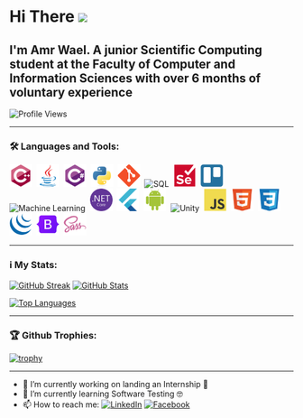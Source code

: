 <h1>Hi There <img src="https://media.giphy.com/media/M9gbBd9nbDrOTu1Mqx/giphy.gif" height="50"/></h1>
<h2>I'm Amr Wael. A junior Scientific Computing student at the Faculty of Computer and Information Sciences with over 6 months of voluntary experience</h2>
<img src="https://komarev.com/ghpvc/?username=Amr-Wael-Dev&style=flat-square&color=blue" alt="Profile Views"/>

---

### :hammer_and_wrench: Languages and Tools:
<div>
  <img src="https://github.com/devicons/devicon/blob/master/icons/cplusplus/cplusplus-original.svg" title="C++" alt="C++" width="40" height="40"/>&nbsp;
  <img src="https://github.com/devicons/devicon/blob/master/icons/java/java-original.svg" title="Java" alt="Java" width="40" height="40"/>&nbsp;
  <img src="https://github.com/devicons/devicon/blob/master/icons/csharp/csharp-original.svg" title="C#" alt="C#" width="40" height="40"/>&nbsp;
  <img src="https://github.com/devicons/devicon/blob/master/icons/python/python-original.svg" title="Python" alt="Python" width="40" height="40"/>&nbsp;
  <img src="https://github.com/devicons/devicon/blob/master/icons/git/git-original.svg" title="Git" alt="Git" width="40" height="40"/>&nbsp;
  <img src="https://www.pngall.com/wp-content/uploads/2016/04/Database-Free-PNG-Image.png" title="SQL" alt="SQL" width="40" height="40"/>&nbsp;
  <img src="https://github.com/devicons/devicon/blob/master/icons/selenium/selenium-original.svg" title="Selenium" alt="Selenium" width="40" height="40"/>&nbsp;
  <img src="https://github.com/devicons/devicon/blob/master/icons/trello/trello-plain.svg" title="Trello" alt="Trello" width="40" height="40"/>&nbsp;
  <img src="https://juststickers.in/wp-content/uploads/2017/04/machine-learning.png" title="Machine Learning" alt="Machine Learning" width="40" height="40"/>&nbsp;
  <img src="https://github.com/devicons/devicon/blob/master/icons/dotnetcore/dotnetcore-original.svg" title=".Net" alt=".Net" width="40" height="40"/>&nbsp;
  <img src="https://github.com/devicons/devicon/blob/master/icons/flutter/flutter-original.svg" title="Flutter" alt="Flutter" width="40" height="40"/>&nbsp;
  <img src="https://github.com/devicons/devicon/blob/master/icons/android/android-original.svg" title="Android" alt="Android" width="40" height="40"/>&nbsp;
  <img src="https://store.speedtree.com/site-assets/uploads/Unity-Logo-White.png" title="Unity" alt="Unity" width="40" height="40"/>&nbsp;
  <img src="https://github.com/devicons/devicon/blob/master/icons/javascript/javascript-original.svg" title="JavaScript" alt="JavaScript" width="40" height="40"/>&nbsp;
  <img src="https://github.com/devicons/devicon/blob/master/icons/html5/html5-original.svg" title="HTML5" alt="HTML5" width="40" height="40"/>&nbsp;
  <img src="https://github.com/devicons/devicon/blob/master/icons/css3/css3-original.svg" title="CSS3" alt="CSS3" width="40" height="40"/>&nbsp;
  <img src="https://github.com/devicons/devicon/blob/master/icons/jquery/jquery-original.svg" title="jQuery" alt="jQuery" width="40" height="40"/>&nbsp;
  <img src="https://github.com/devicons/devicon/blob/master/icons/bootstrap/bootstrap-original.svg" title="Bootstrap" alt="Bootstrap" width="40" height="40"/>&nbsp;
  <img src="https://github.com/devicons/devicon/blob/master/icons/sass/sass-original.svg" title="SASS" alt="SASS" width="40" height="40"/>&nbsp;
</div>

---

### ℹ️ My Stats:
[![GitHub Streak](https://github-readme-streak-stats.herokuapp.com?user=Amr-Wael-Dev&theme=dark)](https://git.io/streak-stats)
[![GitHub Stats](https://github-readme-stats.vercel.app/api/?username=Amr-Wael-Dev&count_private=true&theme=react&showicons=true)](https://github.com/Amr-Wael-Dev)

[![Top Languages](https://github-readme-stats.vercel.app/api/top-langs/?username=Amr-Wael-Dev&layout=compact&theme=vision-friendly-dark)](https://github.com/anuraghazra/github-readme-stats)

---

### 🏆 Github Trophies:
[![trophy](https://github-profile-trophy.vercel.app/?username=Amr-Wael-Dev&theme=darkhub&no-frame=true)](https://github.com/ryo-ma/github-profile-trophy)

---

- 🔭 I’m currently working on landing an Internship 🏀
- 🌱 I’m currently learning Software Testing 🤓
- 📫 How to reach me: <a href="https://www.linkedin.com/in/amr-abdelaal-dev/" target="_blank">
    <img src="https://img.shields.io/badge/LinkedIn-blue?style=for-the-badge&logo=linkedin&logoColor=white" alt="LinkedIn"/></a>&nbsp;<a href="https://www.facebook.com/amr.wael.2001" target="_blank"><img src="https://img.shields.io/badge/Facebook-blue?style=for-the-badge&logo=facebook&logoColor=white" alt="Facebook"/></a>
